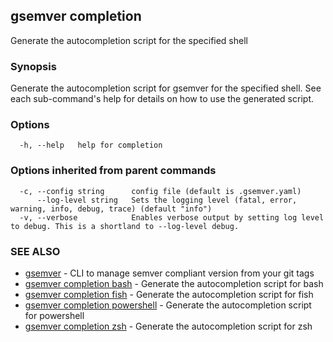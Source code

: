 ## gsemver completion

Generate the autocompletion script for the specified shell

### Synopsis

Generate the autocompletion script for gsemver for the specified shell.
See each sub-command's help for details on how to use the generated script.


### Options

```
  -h, --help   help for completion
```

### Options inherited from parent commands

```
  -c, --config string      config file (default is .gsemver.yaml)
      --log-level string   Sets the logging level (fatal, error, warning, info, debug, trace) (default "info")
  -v, --verbose            Enables verbose output by setting log level to debug. This is a shortland to --log-level debug.
```

### SEE ALSO

* [gsemver](gsemver.md)	 - CLI to manage semver compliant version from your git tags
* [gsemver completion bash](gsemver_completion_bash.md)	 - Generate the autocompletion script for bash
* [gsemver completion fish](gsemver_completion_fish.md)	 - Generate the autocompletion script for fish
* [gsemver completion powershell](gsemver_completion_powershell.md)	 - Generate the autocompletion script for powershell
* [gsemver completion zsh](gsemver_completion_zsh.md)	 - Generate the autocompletion script for zsh

